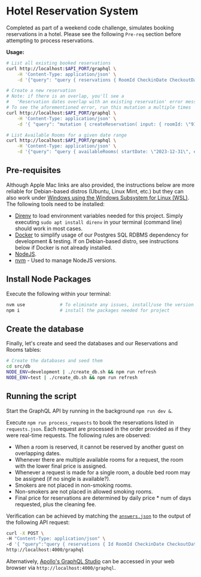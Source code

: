 # Hotel Reservation System

Completed as part of a weekend code challenge, simulates booking reservations in a hotel.  Please see the following `Pre-req` section before attempting to process reservations.

**Usage:**

```bash
# List all existing booked reservations
curl http://localhost:$API_PORT/graphql \
    -H 'Content-Type: application/json' \
    -d '{"query": "query { reservations { RoomId CheckinDate CheckoutDate  } }"}'

# Create a new reservation
# Note: if there is an overlap, you'll see a 
#   'Reservation dates overlap with an existing reservation' error message
# To see the aforementioned error, run this mutation a multiple times
curl http://localhost:$API_PORT/graphql \
    -H 'Content-Type: application/json' \
    -d '{ "query": "mutation { createReservation( input: { roomId: \"91754a14-4885-4200-a052-e4042431ffb8\", checkinDate: \"2020-12-31\", checkoutDate: \"2021a-01-02\", totalCharge: 111 }) { Id RoomId CheckinDate CheckoutDate TotalCharge } }" }'

# List Available Rooms for a given date range
curl http://localhost:$API_PORT/graphql \
    -H 'Content-Type: application/json' \
    -d '{"query": "query { availableRooms( startDate: \"2023-12-31\", endDate: \"2024-01-02\" numBeds: 1, allowSmoking: false) { Id NumBeds AllowSmoking DailyRate CleaningFee } }" }'
```

## Pre-requisites

Although Apple Mac links are also provided, the instructions below are more reliable for Debian-based distros (Ubuntu, Linux Mint, etc.) but they can also work under [Windows using the Windows Subsystem for Linux (WSL)](https://docs.microsoft.com/en-us/windows/wsl/about).  The following tools need to be installed:

- [Direnv](https://direnv.net) to load environment variables needed for this project.  Simply executing `sudo apt install direnv` in your terminal (command line) should work in most cases.
- [Docker](https://www.docker.com) to simplify usage of our Postgres SQL RDBMS dependency for development & testing.  If on Debian-based distro, see instructions below if Docker is not already installed.
- [NodeJS](https://nodejs.org/en/download/).
- [nvm](https://github.com/nvm-sh/nvm) - Used to manage NodeJS versions.

## Install Node Packages

Execute the following within your terminal:

```bash
nvm use             # To eliminate any issues, install/use the version listed in .nvmrc. 
npm i               # install the packages needed for project 
```

## Create the database

Finally, let's create and seed the databases and our Reservations and Rooms tables:

```bash
# Create the databases and seed them
cd src/db
NODE_ENV=development | ./create_db.sh && npm run refresh
NODE_ENV=test | ./create_db.sh && npm run refresh
```

## Running the script

Start the GraphQL API by running in the background `npm run dev &`.

Execute `npm run process_requests` to book the reservations listed in `requests.json`.  Each request are processed in the order provided as if they were real-time requests.  The following rules are observed:

- When a room is reserved, it cannot be reserved by another guest on overlapping dates.
- Whenever there are multiple available rooms for a request, the room with the lower final price is assigned.
- Whenever a request is made for a single room, a double bed room may be assigned (if no single is available?).
- Smokers are not placed in non-smoking rooms.
- Non-smokers are not placed in allowed smoking rooms.
- Final price for reservations are determined by daily price * num of days requested, plus the cleaning fee.

Verification can be achieved by matching the [`answers.json`](./src/answers.json) to the output of the following API request:

```bash
curl -X POST \
-H "Content-Type: application/json" \
-d '{ "query":"query { reservations { Id RoomId CheckinDate CheckoutDate TotalCharge } }" }' \
http://localhost:4000/graphql
```

Alternatively, [Apollo's GraphQL Studio](https://studio.apollographql.com) can be accessed in your web browser via `http://localhost:4000/graphql`.
